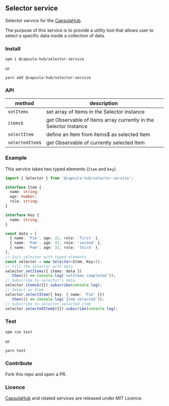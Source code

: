 ## Selector service

Selector service for the [CapsulaHub](<https://github.com/capsulajs/capsula-hub>).

The purpose of this service is to provide a utility tool that allows user to select a specific data 
inside a collection of data.

### Install
```shell
npm i @capsula-hub/selector-service
```
or 
```shell
yarn add @capsula-hub/selector-service
```

### API
| method         | description                                                     |
|----------------|-----------------------------------------------------------------|
| `setItems`     |set array of Items in the Selector instance                      |
| `items$`       |get Observable of Items array currently in the Selector instance |
| `selectItem`   |define an Item from items$ as selected Item                      |
| `selectedItem$`|get Observable of currently selected Item                        |

### Example
This service takes two typed elements (`Item` and `Key`).

```typescript
import { Selector } from '@capsula-hub/selector-service';

interface Item {
  name: string;
  age: number;
  role: string;
}

interface Key {
  name: string;
}

const data = [
  { name: 'Pim', age: 22, role: 'first' },
  { name: 'Pam', age: 42, role: 'second' },
  { name: 'Pom', age: 32, role: 'third' },
];
// Init selector with typed elements
const selector = new Selector<Item, Key>();
// Fill the selector with data
selector.setItems({ items: data })
  .then(() => console.log(`setItems completed`));
// Subscribe to selector's data
selector.items$({}).subscribe(console.log);
// Select an Item
selector.selectItem({ key: { name: 'Pim' }})
  .then(() => console.log(`Item selected`));
// Subscribe to selector selected item
selector.selectedItem$({}).subscribe(console.log);
```

### Test
```shell
npm run test
```
or 
```shell
yarn test
```

### Contribute
Fork this repo and open a PR.

### Licence
[CapsulaHub](<https://github.com/capsulajs/capsula-hub>) and related services are released under MIT Licence.
